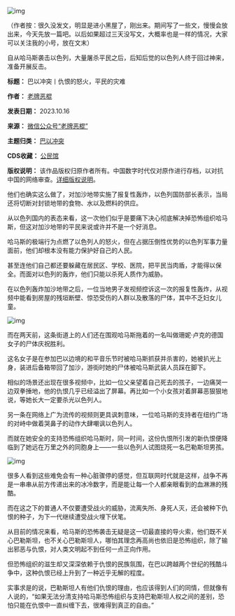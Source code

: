 ![img](https://chinadigitaltimes.net/chinese/files/2023/10/post-701160-652d5ab763e90.)


（作者按：很久没发文，明显是进小黑屋了，刚出来。期间写了一些文，慢慢会放出来，今天先放一篇吧。以后如果超过三天没写文，大概率也是一样的情况，大家可以关注我的小号，放在文末）


自从哈马斯袭击以色列，大量屠杀平民之后，后知后觉的以色列人终于回过神来，准备开展反击。




**标题：** 巴以冲突丨仇恨的怒火，平民的灾难  

**作者：** [老牌恶棍](https://chinadigitaltimes.net/space/老牌恶棍)  

**发表日期：** 2023.10.16  

**来源：** [微信公众号“老牌恶棍”](https://web.archive.org/web/https://mp.weixin.qq.com/s/3BSFQbBs5cyZoI3TKPVtYw)  

**主题归类：** [巴以冲突](https://chinadigitaltimes.net/space/巴以冲突)  

**CDS收藏：** [公民馆](https://chinadigitaltimes.net/space/%E5%85%AC%E6%B0%91%E9%A6%86)  

**版权说明：** 该作品版权归原作者所有。中国数字时代仅对原作进行存档，以对抗中国的网络审查。[详细版权说明](https://chinadigitaltimes.net/chinese/copyright)。


他们也确实这么做了，对加沙地带实施了报复性轰炸，以色列国防部长表示，当局还将切断对封锁地带的食物、水以及燃料的供应。


从以色列国内的表态来看，这一次他们似乎是要痛下决心彻底解决掉恐怖组织哈马斯，但这对加沙地带的平民来说或许并不是一个好消息。


哈马斯的极端行为点燃了以色列人的怒火，但在占据压倒性优势的以色列军事力量面前，他们却根本没有能力保护好自己的人民。


甚至连他们自己都还要躲藏在居民区、学校、医院，把平民当肉盾，才能得以保全。而面对以色列的轰炸，他们只能以杀死人质作为威胁。


在以色列轰炸加沙地带之后，一位当地男子发视频控诉这一次的报复性轰炸，从视频中能看到房屋的残垣断壁、惊恐受伤的人群以及散落的尸体，其中不乏妇女儿童。


![img](https://chinadigitaltimes.net/chinese/files/2023/10/post-701160-652d5ab78dcce.png)


而在两天前，这条街道上的人们还在围观哈马斯拖着的一名叫做珊妮·卢克的德国女子的尸体庆祝胜利。


这名女子是在参加巴以边境的和平音乐节时被哈马斯抓获并杀害的，她被扒光上身，装进后备箱带回了加沙，游街时她的尸体被哈马斯武装人员踩在脚下。


相似的场景还出现在很多视频中，比如一位父亲望着自己死去的孩子，一边痛哭一边双拳捶地，他的仇恨几乎已经溢出了屏幕。再比如一个小女孩对着屏幕恶狠狠地说，等她长大一定要杀光以色列人。


另一条在网络上广为流传的视频则更具讽刺意味，一位哈马斯的支持者在纽约广场的对峙中做着哭鼻子的动作大肆嘲讽以色列人。


而就在她安全的支持恐怖组织哈马斯时，同一时间，这份仇恨所引发的新仇恨便降临到了她远在万里之外的同胞身上——一些以色列人试图烧死一名巴勒斯坦男孩。


![img](https://chinadigitaltimes.net/chinese/files/2023/10/post-701160-652d5ab7b09cf.png)


很多人看到这些难免会有一种心脏骤停的感觉，但互联网时代就是这样，战争不再是一串串从前方传递出来的冰冷数字，而是能让每一个人都亲眼看到的血淋淋的残酷。


而在这之下的普通人不仅要遭受战火的威胁，流离失所、身死人灭，还会被种下仇恨的种子，为下一代继续遭受战火埋下伏笔。


从目前的情况来看，哈马斯的恐怖袭击无疑是这一切最直接的导火索，他们既不关心巴勒斯坦，也不关心巴勒斯坦人，哪怕其理念再高尚也依旧是恐怖组织，除了输出邪恶与仇恨，对人类文明起不到任何一点正向作用。


但恐怖组织的滋生却又深深依赖于仇恨的民族氛围，在巴以跨越两个世纪的残酷斗争中，这种仇恨已经上升到了一种近乎无解的程度。


实事求是的说，巴勒斯坦人有他们仇恨的理由，也应该得到人们的同情，但就像有人说的，“如果无法分清支持哈马斯恐怖组织与支持巴勒斯坦人权之间的差别，恐怕只能在仇恨中一直纠缠下去，很难得到真正的自由。”

